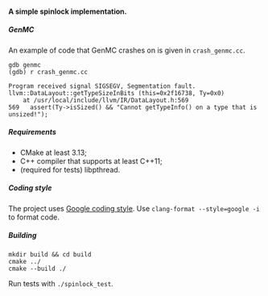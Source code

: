 #### A simple spinlock implementation.

##### GenMC

An example of code that GenMC crashes on is given in `crash_genmc.cc`.

```
gdb genmc
(gdb) r crash_genmc.cc

Program received signal SIGSEGV, Segmentation fault.
llvm::DataLayout::getTypeSizeInBits (this=0x2f16738, Ty=0x0)
    at /usr/local/include/llvm/IR/DataLayout.h:569
569	  assert(Ty->isSized() && "Cannot getTypeInfo() on a type that is unsized!");
```

##### Requirements

* CMake at least 3.13;
* C++ compiler that supports at least C++11;
* (required for tests) libpthread.

##### Coding style

The project uses [Google coding style](https://google.github.io/styleguide/cppguide.html).
Use `clang-format --style=google -i` to format code.

##### Building

```
mkdir build && cd build
cmake ../
cmake --build ./
```

Run tests with `./spinlock_test`.
